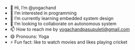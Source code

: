 - 👋 Hi, I’m @yogachand
- 👀 I’m interested in programming 
- 🌱 I’m currently learning embedded system design 
- 💞️ I’m looking to collaborate on autonomous system
- 📫 How to reach me by yogachandpasupuleti@gmail.com
- 😄 Pronouns: Yoga
- ⚡ Fun fact: like to watch movies and likes playing cricket

<!---
yogachand/yogachand is a ✨ special ✨ repository because its `README.md` (this file) appears on your GitHub profile.
You can click the Preview link to take a look at your changes.
--->

